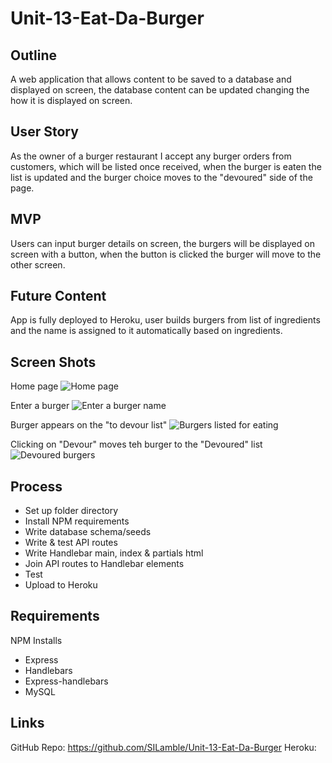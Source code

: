 # Unit-13-Eat-Da-Burger

## Outline

A web application that allows content to be saved to a database and displayed on screen, the database content can be updated changing the how it is displayed on screen. 

## User Story

As the owner of a burger restaurant I accept any burger orders from customers, which will be listed once received, when the burger is eaten the list is updated and the burger choice moves to the "devoured" side of the page.

## MVP

Users can input burger details on screen, the burgers will be displayed on screen with a button, when the button is clicked the burger will move to the other screen. 

## Future Content

App is fully deployed to Heroku, user builds burgers from list of ingredients and the name is assigned to it automatically based on ingredients.

## Screen Shots

Home page
![Home page](/public/img/Capture001.png)

Enter a burger
![Enter a burger name](/public/img/Capture002.png)

Burger appears on the "to devour list"
![Burgers listed for eating](/public/img/Capture003.png)

Clicking on "Devour" moves teh burger to the "Devoured" list
![Devoured burgers](/public/img/Capture004.png)


## Process

* Set up folder directory
* Install NPM requirements
* Write database schema/seeds
* Write & test API routes
* Write Handlebar main, index & partials html
* Join API routes to Handlebar elements
* Test
* Upload to Heroku

## Requirements

NPM Installs

* Express
* Handlebars
* Express-handlebars
* MySQL

## Links

GitHub Repo: https://github.com/SILamble/Unit-13-Eat-Da-Burger
Heroku:
